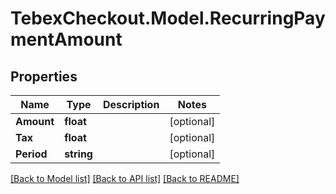# TebexCheckout.Model.RecurringPaymentAmount

## Properties

Name | Type | Description | Notes
------------ | ------------- | ------------- | -------------
**Amount** | **float** |  | [optional] 
**Tax** | **float** |  | [optional] 
**Period** | **string** |  | [optional] 

[[Back to Model list]](../README.md#documentation-for-models) [[Back to API list]](../README.md#documentation-for-api-endpoints) [[Back to README]](../README.md)

